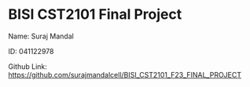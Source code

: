 # BISI CST2101 Final Project

Name: Suraj Mandal

ID: 041122978

Github Link: https://github.com/surajmandalcell/BISI_CST2101_F23_FINAL_PROJECT
